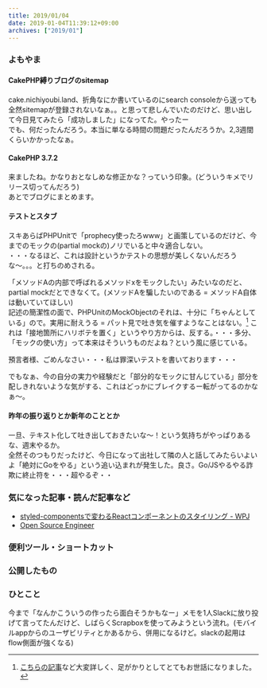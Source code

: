 ```yaml
---
title: 2019/01/04
date: 2019-01-04T11:39:12+09:00
archives: ["2019/01"]
---
```

### よもやま
#### CakePHP縛りブログのsitemap
cake.nichiyoubi.land、折角なにか書いているのにsearch consoleから送っても全然sitemapが登録されないなぁ。。と思って悲しんでいたのだけど、思い出して今日見てみたら「成功しました」になってた。やったー  
でも、何だったんだろう。本当に単なる時間の問題だったんだろうか。2,3週間くらいかかったなぁ。

#### CakePHP 3.7.2
来ましたね。かなりおとなしめな修正かな？っていう印象。(どういうキメでリリース切ってんだろう)  
あとでブログにまとめます。

#### テストとスタブ
スキあらばPHPUnitで「prophecy使ったろwww」と画策しているのだけど、今までのモックの(partial mockの)ノリでいると中々適合しない。  
・・・なるほど、これは設計というかテストの思想が美しくないんだろうな〜。。。と打ちのめされる。

「メソッドAの内部で呼ばれるメソッドxをモックしたい」みたいなのだと、partial mockだとできなくて。(メソッドAを騙したいのである = メソッドA自体は動いていてほしい)  
記述の簡潔性の面で、PHPUnitのMockObjectのそれは、十分に「ちゃんとしている」ので。実用に耐えうる = パット見で吐き気を催すようなことはない。[^1]
これは「接地箇所にハリボテを置く」というやり方からは、反する。・・・多分、「モックの使い方」って本来はそういうものだよね？という風に感じている。

[^1]: [こちらの記事](https://taisablog.com/archives/55)など大変詳しく、足がかりとしてとてもお世話になりました。

預言者様、ごめんなさい・・・私は罪深いテストを書いております・・・

でもなぁ、今の自分の実力や経験だと「部分的なモックに甘んじている」部分を配しきれないような気がする、これはどっかにブレイクするー転がってるのかなぁ〜。

#### 昨年の振り返りとか新年のこととか
一旦、テキスト化して吐き出しておきたいな〜！という気持ちがやっぱりあるな、週末やるか。  
全然そのつもりだったけど、今日になって出社して隣の人と話してみたらいよいよ「絶対にGoをやる」という追い込まれが発生した。良さ。Go/JSやるやる詐欺に終止符を・・・超やるぞ・・

### 気になった記事・読んだ記事など
* [styled\-componentsで変わるReactコンポーネントのスタイリング \- WPJ](https://www.webprofessional.jp/style-react-components-styled-components/)
* [Open Source Engineer](https://sentry.io/careers/1492956/)

### 便利ツール・ショートカット

### 公開したもの

### ひとこと
今まで「なんかこういうの作ったら面白そうかもなー」メモを1人Slackに放り投げて言ってたんだけど、しばらくScrapboxを使ってみようという流れ。(モバイルappからのユーザビリティとかあるから、併用になるけど。slackの起用はflow側面が強くなる)
